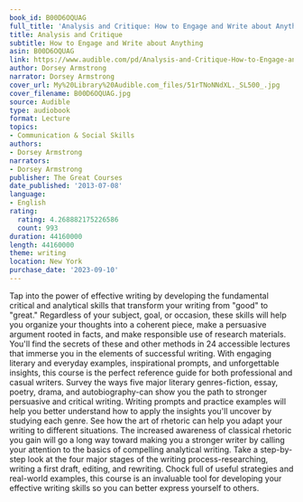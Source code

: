 ```yaml
---
book_id: B00D6OQUAG
full_title: 'Analysis and Critique: How to Engage and Write about Anything'
title: Analysis and Critique
subtitle: How to Engage and Write about Anything
asin: B00D6OQUAG
link: https://www.audible.com/pd/Analysis-and-Critique-How-to-Engage-and-Write-about-Anything-Audiobook/B00D6OQUAG
author: Dorsey Armstrong
narrator: Dorsey Armstrong
cover_url: My%20Library%20Audible.com_files/51rTNoNNdXL._SL500_.jpg
cover_filename: B00D6OQUAG.jpg
source: Audible
type: audiobook
format: Lecture
topics:
- Communication & Social Skills
authors:
- Dorsey Armstrong
narrators:
- Dorsey Armstrong
publisher: The Great Courses
date_published: '2013-07-08'
language:
- English
rating:
  rating: 4.268882175226586
  count: 993
duration: 44160000
length: 44160000
theme: writing
location: New York
purchase_date: '2023-09-10'
---
```

Tap into the power of effective writing by developing the fundamental critical and analytical skills that transform your writing from "good" to "great." Regardless of your subject, goal, or occasion, these skills will help you organize your thoughts into a coherent piece, make a persuasive argument rooted in facts, and make responsible use of research materials.
You'll find the secrets of these and other methods in 24 accessible lectures that immerse you in the elements of successful writing. With engaging literary and everyday examples, inspirational prompts, and unforgettable insights, this course is the perfect reference guide for both professional and casual writers.
Survey the ways five major literary genres-fiction, essay, poetry, drama, and autobiography-can show you the path to stronger persuasive and critical writing. Writing prompts and practice examples will help you better understand how to apply the insights you'll uncover by studying each genre. See how the art of rhetoric can help you adapt your writing to different situations. The increased awareness of classical rhetoric you gain will go a long way toward making you a stronger writer by calling your attention to the basics of compelling analytical writing. Take a step-by-step look at the four major stages of the writing process-researching, writing a first draft, editing, and rewriting.
Chock full of useful strategies and real-world examples, this course is an invaluable tool for developing your effective writing skills so you can better express yourself to others.
